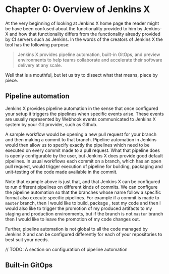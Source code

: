 # Chapter 0: Overview of Jenkins X

At the very beginning of looking at Jenkins X home page the reader might be have been confused about the functionality
provided to him by Jenkins-X and how that functionality differs from the functionality already provided by CI servers
such as Jenkins. In the words of the creators of Jenkins X the tool has the following purpose:

> Jenkins X provides pipeline automation, built-in GitOps, and preview environments to help teams collaborate and 
> accelerate their software delivery at any scale.


Well that is a mouthful, but let us try to dissect what that means, piece by piece.

## Pipeline automation

Jenkins X provides pipeline automation in the sense that once configured your setup it triggers the pipelines when
specific events arise. These events are usually represented by Webhook events communicated to Jenkins X system by your
Git provider, such as Github.

A sample workflow would be opening a new pull request for your branch and then making a commit to that branch. Pipeline
automation in Jenkins would then allow us to specify exactly the pipelines which need to be executed on every commit
made to a pull request. What that pipeline does is openly configurable by the user, but Jenkins X does provide good 
default pipelines. In usual workflows each commit on a branch, which has an open pull request, would trigger execution 
of pipeline for building, packaging and unit-testing of the code made available in the commit. 

Note that example above is just that, and that Jenkins X can be configured to run different pipelines on different
kinds of commits. We can configure the pipeline automation so that the branches whose name follow a specific format
also execute specific pipelines. For example if a commit is made to `master` branch, then I would like to build, package
, test my code and then I would also like to trigger the promotion of my produced artifacts to my staging and production
environments, but if the branch is not `master` branch then I would like to leave the promotion of my code changes out.

Further, pipeline automation is not global to all the code managed by Jenkins X and can be configured differently
for each of your repositories to best suit your needs.


// TODO: A section on configuration of pipeline automation


## Built-in GitOps


